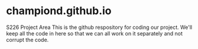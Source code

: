 # championd.github.io
S226 Project Area
This is the github respository for coding our project. We'll keep all the code in here so that we can all work on it separately and not corrupt the code.
